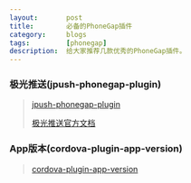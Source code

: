 ```yaml
---
layout:       post
title:        必备的PhoneGap插件
category:     blogs
tags:         [phonegap]
description:  给大家推荐几款优秀的PhoneGap插件。
---
```


### 极光推送(jpush-phonegap-plugin)

> [jpush-phonegap-plugin](https://github.com/jpush/jpush-phonegap-plugin)
>
> [极光推送官方文档](http://docs.jpush.cn/)


### App版本(cordova-plugin-app-version)

> [cordova-plugin-app-version](https://github.com/whiteoctober/cordova-plugin-app-version)
